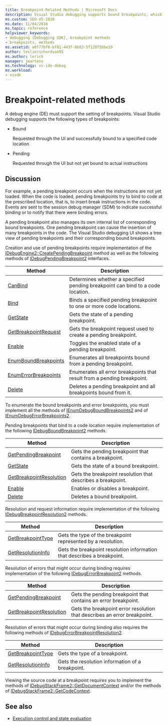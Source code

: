 ```yaml
---
title: Breakpoint-Related Methods | Microsoft Docs
description: Visual Studio debugging supports bound breakpoints, which are successfully bound to a location in the code, and pending breakpoints, which are not yet bound.
ms.custom: SEO-VS-2020
ms.date: 11/04/2016
ms.topic: reference
helpviewer_keywords:
- debugging [Debugging SDK], breakpoint methods
- breakpoints, methods
ms.assetid: a6f77bf0-bf81-443f-8683-5f12075bbe10
author: leslierichardson95
ms.author: lerich
manager: jmartens
ms.technology: vs-ide-debug
ms.workload:
- vssdk
---
```

# Breakpoint-related methods
A debug engine (DE) must support the setting of breakpoints. Visual Studio debugging supports the following types of breakpoints:

- Bound

     Requested through the UI and successfully bound to a specified code location

- Pending

     Requested through the UI but not yet bound to actual instructions

## Discussion
 For example, a pending breakpoint occurs when the instructions are not yet loaded. When the code is loaded, pending breakpoints try to bind to code at the prescribed location, that is, to insert break instructions in the code. Events are sent to the session debug manager (SDM) to indicate successful binding or to notify that there were binding errors.

 A pending breakpoint also manages its own internal list of corresponding bound breakpoints. One pending breakpoint can cause the insertion of many breakpoints in the code. The Visual Studio debugging UI shows a tree view of pending breakpoints and their corresponding bound breakpoints.

 Creation and use of pending breakpoints require implementation of the [IDebugEngine2::CreatePendingBreakpoint](../../extensibility/debugger/reference/idebugengine2-creatependingbreakpoint.md) method as well as the following methods of [IDebugPendingBreakpoint2](../../extensibility/debugger/reference/idebugpendingbreakpoint2.md) interfaces.

|Method|Description|
|------------|-----------------|
|[CanBind](../../extensibility/debugger/reference/idebugpendingbreakpoint2-canbind.md)|Determines whether a specified pending breakpoint can bind to a code location.|
|[Bind](../../extensibility/debugger/reference/idebugpendingbreakpoint2-bind.md)|Binds a specified pending breakpoint to one or more code locations.|
|[GetState](../../extensibility/debugger/reference/idebugpendingbreakpoint2-getstate.md)|Gets the state of a pending breakpoint.|
|[GetBreakpointRequest](../../extensibility/debugger/reference/idebugpendingbreakpoint2-getbreakpointrequest.md)|Gets the breakpoint request used to create a pending breakpoint.|
|[Enable](../../extensibility/debugger/reference/idebugpendingbreakpoint2-enable.md)|Toggles the enabled state of a pending breakpoint.|
|[EnumBoundBreakpoints](../../extensibility/debugger/reference/idebugpendingbreakpoint2-enumboundbreakpoints.md)|Enumerates all breakpoints bound from a pending breakpoint.|
|[EnumErrorBreakpoints](../../extensibility/debugger/reference/idebugpendingbreakpoint2-enumerrorbreakpoints.md)|Enumerates all error breakpoints that result from a pending breakpoint.|
|[Delete](../../extensibility/debugger/reference/idebugpendingbreakpoint2-delete.md)|Deletes a pending breakpoint and all breakpoints bound from it.|

 To enumerate the bound breakpoints and error breakpoints, you must implement all the methods of [IEnumDebugBoundBreakpoints2](../../extensibility/debugger/reference/ienumdebugboundbreakpoints2.md) and of [IEnumDebugErrorBreakpoints2](../../extensibility/debugger/reference/ienumdebugerrorbreakpoints2.md).

 Pending breakpoints that bind to a code location require implementation of the following [IDebugBoundBreakpoint2](../../extensibility/debugger/reference/idebugboundbreakpoint2.md) methods.

|Method|Description|
|------------|-----------------|
|[GetPendingBreakpoint](../../extensibility/debugger/reference/idebugboundbreakpoint2-getpendingbreakpoint.md)|Gets the pending breakpoint that contains a breakpoint.|
|[GetState](../../extensibility/debugger/reference/idebugboundbreakpoint2-getstate.md)|Gets the state of a bound breakpoint.|
|[GetBreakpointResolution](../../extensibility/debugger/reference/idebugboundbreakpoint2-getbreakpointresolution.md)|Gets the breakpoint resolution that describes a breakpoint.|
|[Enable](../../extensibility/debugger/reference/idebugboundbreakpoint2-enable.md)|Enables or disables a breakpoint.|
|[Delete](../../extensibility/debugger/reference/idebugboundbreakpoint2-delete.md)|Deletes a bound breakpoint.|

 Resolution and request information require implementation of the following [IDebugBreakpointResolution2](../../extensibility/debugger/reference/idebugbreakpointresolution2.md) methods.

|Method|Description|
|------------|-----------------|
|[GetBreakpointType](../../extensibility/debugger/reference/idebugbreakpointresolution2-getbreakpointtype.md)|Gets the type of the breakpoint represented by a resolution.|
|[GetResolutionInfo](../../extensibility/debugger/reference/idebugbreakpointresolution2-getresolutioninfo.md)|Gets the breakpoint resolution information that describes a breakpoint.|

 Resolution of errors that might occur during binding requires implementation of the following [IDebugErrorBreakpoint2](../../extensibility/debugger/reference/idebugerrorbreakpoint2.md) methods.

|Method|Description|
|------------|-----------------|
|[GetPendingBreakpoint](../../extensibility/debugger/reference/idebugerrorbreakpoint2-getpendingbreakpoint.md)|Gets the pending breakpoint that contains an error breakpoint.|
|[GetBreakpointResolution](../../extensibility/debugger/reference/idebugerrorbreakpoint2-getbreakpointresolution.md)|Gets the breakpoint error resolution that describes an error breakpoint.|

 Resolution of errors that might occur during binding also requires the following methods of [IDebugErrorBreakpointResolution2](../../extensibility/debugger/reference/idebugerrorbreakpointresolution2.md).

|Method|Description|
|------------|-----------------|
|[GetBreakpointType](../../extensibility/debugger/reference/idebugerrorbreakpointresolution2-getbreakpointtype.md)|Gets the type of a breakpoint.|
|[GetResolutionInfo](../../extensibility/debugger/reference/idebugerrorbreakpointresolution2-getresolutioninfo.md)|Gets the resolution information of a breakpoint.|

 Viewing the source code at a breakpoint requires you to implement the methods of [IDebugStackFrame2::GetDocumentContext](../../extensibility/debugger/reference/idebugstackframe2-getdocumentcontext.md) and/or the methods of [IDebugStackFrame2::GetCodeContext](../../extensibility/debugger/reference/idebugstackframe2-getcodecontext.md).

## See also
- [Execution control and state evaluation](../../extensibility/debugger/execution-control-and-state-evaluation.md)
